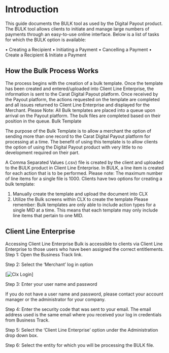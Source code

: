 
# Introduction
This guide documents the BULK tool as used by the Digital Payout product.   The BULK tool allows clients to initiate and manage large numbers of payments through an easy-to-use online interface.   Below is a list of tasks for which the BULK option is available:

•	Creating a Recipient
•	Initiating a Payment
•	Cancelling a Payment
•	Create a Recipient & Initiate a Payment

## How the Bulk Process Works

The process begins with the creation of a bulk template.  Once the template has been created and entered/uploaded into Client Line Enterprise, the information is sent to the Carat Digital Payout platform.   Once received by the Payout platform, the actions requested on the template are completed and all issues returned to Client Line Enterprise and displayed for the Merchant.
Please Note:  All Bulk templates are placed into a queue upon arrival on the Payout platform.   The bulk files are completed based on their position in the queue.
Bulk Template

The purpose of the Bulk Template is to allow a merchant the option of sending more than one record to the Carat Digital Payout platform for processing at a time.   The benefit of using this template is to allow clients the option of using the Digital Payout product with very little to no development required on their part. 

A Comma Separated Values (.csv) file is created by the client and uploaded to the BULK product in Client Line Enterprise.  In BULK, a line item is created for each action that is to be performed.  Please note:   The maximum number of line items for a single file is 1000.
Clients have two options for creating a bulk template:

1.	Manually create the template and upload the document into CLX
2.	Utilize the Bulk screens within CLX to create the template
Please remember:   Bulk templates are only able to include action types for a single MID at a time.   This means that each template may only include line items that pertain to one MID.

## Client Line Enterprise
Accessing Client Line Enterprise
Bulk is accessible to clients via Client Line Enterprise to those users who have been assigned the correct entitlements.
Step 1:   Open the Business Track link.

Step 2:  Select the ‘Merchant’ log in option

[![Clx Login](../../../../assets/images/clx.png)]

Step 3:  Enter your user name and password


If you do not have a user name and password, please contact your account manager or the administrator for your company.


Step 4:   Enter the security code that was sent to your email.  The email address used is the same email where you received your log in credentials from Business Track.


Step 5:   Select the ‘Client Line Enterprise’ option under the Administration drop down box.


Step 6:   Select the entity for which you will be processing the BULK file.


